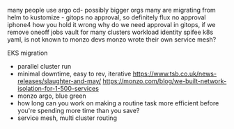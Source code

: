 many people use argo cd- possibly bigger orgs
many are migrating from helm to kustomize -
gitops no approval, so definitely flux no approval
iphone4 how you hold it wrong
why do we need approval in gitops, if we remove oneoff jobs
vault for many clusters
workload identity
spifee
k8s yaml, is not known to monzo devs
monzo wrote their own service mesh?


EKS migration
- parallel cluster run
- minimal downtime, easy to rev, iterative
https://www.tsb.co.uk/news-releases/slaughter-and-may/
https://monzo.com/blog/we-built-network-isolation-for-1-500-services
- monzo argo, blue green
- how long can you work on making a routine task more efficient before you're spending more time than you save?
- service mesh, multi cluster routing
